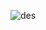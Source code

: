![des](https://user-images.githubusercontent.com/42868745/50427525-faff2b00-08aa-11e9-87bb-d7ea68bf57ee.jpg)
